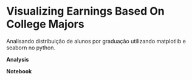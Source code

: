 # Visualizing Earnings Based On College Majors

Analisando distribuição de alunos por graduação utilizando matplotlib e seaborn no python.

**Analysis**

**Notebook**

